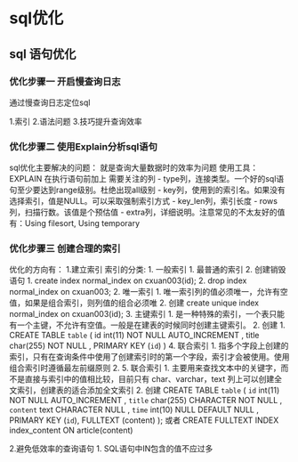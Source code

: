 # sql优化
## sql 语句优化
### 优化步骤一 开启慢查询日志
通过慢查询日志定位sql

1.索引 2.语法问题 3.技巧提升查询效率

### 优化步骤二 使用Explain分析sql语句
sql优化主要解决的问题：
	就是查询大量数据时的效率为问题
使用工具：
	EXPLAIN 在执行语句前加上
	需要关注的列
	-   type列，连接类型。一个好的sql语句至少要达到range级别。杜绝出现all级别
	-   key列，使用到的索引名。如果没有选择索引，值是NULL。可以采取强制索引方式
	-   key_len列，索引长度
	-   rows列，扫描行数。该值是个预估值
	-   extra列，详细说明。注意常见的不太友好的值有：Using filesort, Using temporary

### 优化步骤三 创建合理的索引

优化的方向有：
1.建立索引
	索引的分类:
		1. 一般索引
			1. 最普通的索引
			2. 创建销毁语句
				1. create index normal_index on cxuan003(id);
				2. drop index normal_index on cxuan003;
		2. 唯一索引
			1. 唯一索引列的值必须唯一，允许有空值，如果是组合索引，则列值的组合必须唯
			2. 创建 create unique index normal_index on cxuan003(id);
		3. 主键索引
			1. 是一种特殊的索引，一个表只能有一个主键，不允许有空值。一般是在建表的时候同时创建主键索引。
			2. 创建
				1. CREATE TABLE `table` (
				  id int(11) NOT NULL AUTO_INCREMENT , 
				  title char(255) NOT NULL ,
				  PRIMARY KEY (`id`) )
		4. 联合索引
			1. 指多个字段上创建的索引，只有在查询条件中使用了创建索引时的第一个字段，索引才会被使用。使用组合索引时遵循最左前缀原则
			2. 
		5. 联合索引
			1. 主要用来查找文本中的关键字，而不是直接与索引中的值相比较，目前只有 char、varchar，text 列上可以创建全文索引，创建表的适合添加全文索引
			2. 创建
			CREATE TABLE `table` ( 
				`id` int(11) NOT NULL AUTO_INCREMENT , 
				`title` char(255) CHARACTER NOT NULL ,
				 `content` text CHARACTER NULL , 
				 `time` int(10) NULL DEFAULT NULL ,
				  PRIMARY KEY (`id`), 
				  FULLTEXT (content) );
				或者 
				CREATE FULLTEXT INDEX index_content ON article(content)

2.避免低效率的查询语句
	1. SQL语句中IN包含的值不应过多



